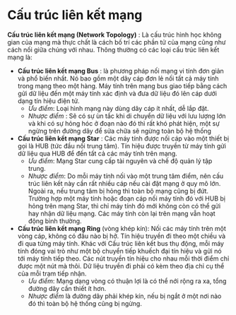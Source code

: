 # Cấu trúc liên kết mạng   
**Cấu trúc liên kết mạng (Network Topology)** : Là cấu trúc hình học không gian của mạng mà thực chất là cách bố trí các phần tử của mạng cũng như cách nối giữa chúng với nhau. Thông thường có các loại cấu trúc liên kết mạng là:
* **Cấu trúc liên kết mạng Bus** : là phương pháp nối mạng vi tính đơn giản và phổ biến nhất. Nó bao gồm một dây cáp đơn lẻ nối tất cả máy tính trong mạng theo một hàng. Máy tính trên mạng bus giao tiếp bằng cách gửi dữ liệu đến một máy tính xác định và đưa dữ liệu đó lên cáp dưới dạng tín hiệu điện tử. 
  * *Ưu điểm*: Loại hình mạng này dùng dây cáp ít nhất, dễ lắp đặt. 
  * *Nhược điểm* : Sẽ có sự ùn tắc khi di chuyển dữ liệu với lưu lượng lớn và khi có sự hỏng hóc ở đoạn nào đó thì rất khó phát hiện, một sự ngừng trên đường dây để sửa chữa sẽ ngừng toàn bộ hệ thống
* **Cấu trúc liên kết mạng Star** : Các máy tính được nối cáp vào một thiết bị gọi là HUB (tức đầu nối trung tâm). Tín hiệu được truyền từ máy tính gửi dữ liệu qua HUB để đến tất cả các máy tính trên mạng. 
  * *Ưu điểm*: Mạng Star cung cấp tài nguyên và chế độ quản lý tập trung. 
  * *Nhược điểm*: Do mỗi máy tính nối vào một trung tâm điểm, nên cấu trúc liên kết này cần rất nhiều cáp nếu cài đặt mạng ở quy mô lớn. Ngoài ra, nếu trung tâm bị hỏng thì toàn bộ mạng cũng bị đứt. Trường hợp một máy tính hoặc đoạn cáp nối máy tính đó với HUB bị hỏng trên mạng Star, thì chỉ máy tính đó mới không còn có thể gửi hay nhận dữ liệu mạng. Các máy tính còn lại trên mạng vẫn hoạt động bình thường.
* **Cấu trúc liên kết mạng Ring** (vòng khép kín): Nối các máy tính trên một vòng cáp, không có đầu nào bị hở. Tín hiệu truyền đi theo một chiều và đi qua từng máy tính. Khác với Cấu trúc liên kết bus thụ động, mỗi máy tính đóng vai trò như một bộ chuyển tiếp khuếch đại tín hiệu và gửi nó tới máy tính tiếp theo. Các nút truyền tín hiệu cho nhau mỗi thời điểm chỉ được một nút mà thôi. Dữ liệu truyền đi phải có kèm theo địa chỉ cụ thể của mỗi trạm tiếp nhận. 
  * *Ưu điểm*: Mạng dạng vòng có thuận lợi là có thể nới rộng ra xa, tổng đường dây cần thiết ít hơn. 
  * *Nhược điểm* là đường dây phải khép kín, nếu bị ngắt ở một nơi nào đó thì toàn bộ hệ thống cũng bị ngừng.
